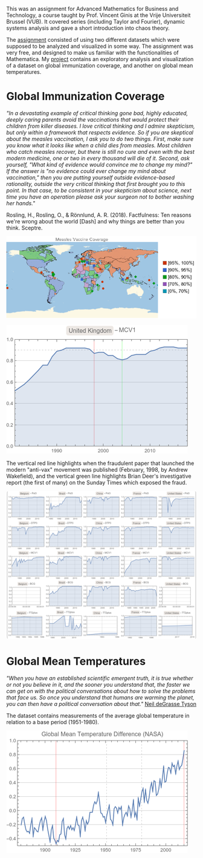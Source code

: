 This was an assignment for Advanced Mathematics for Business and Technology, a course taught by Prof. Vincent Ginis at the Vrije Universiteit Brussel (VUB). It covered series (including Taylor and Fourier), dynamic systems analysis and gave a short introduction into chaos theory.  

The [assignment](https://github.com/omledufromage/Advanced-Mathematics_-_Mathematica-assignment/blob/master/Mathematica%20project.pdf) consisted of using two different datasets which were supposed to be analyzed and visualized in some way. The assignment was very free, and designed to make us familiar with the functionalities of Mathematica. My [project](https://github.com/omledufromage/Advanced-Mathematics_-_Mathematica-assignment/blob/master/Mathematica_Assignment.nb) contains an exploratory analysis and visualization of a dataset on global immunization coverage, and another on global mean temperatures. 

# Global Immunization Coverage
*"In a devastating example of critical thinking gone bad, highly educated, deeply caring parents avoid the vaccinations that would protect their children from killer diseases. I love critical thinking and I admire skepticism, but only within a framework that respects evidence. So if you are skeptical about the measles vaccination, I ask you to do two things. First, make sure you know what it looks like when a child dies from measles. Most children who catch measles recover, but there is still no cure and even with the best modern medicine, one or two in every thousand will die of it. Second, ask yourself, "What kind of evidence would convince me to change my mind?" If the answer is "no evidence could ever change my mind about vaccination," then you are putting yourself outside evidence-based rationality, outside the very critical thinking that first brought you to this point. In that case, to be consistent in your skepticism about science, next time you have an operation please ask your surgeon not to bother washing her hands."*

Rosling, H., Rosling, O., & Rönnlund, A. R. (2018). Factfulness: Ten reasons we're wrong about the world \[Dash] and why things are better than you think. Sceptre.

![coverage_map](https://github.com/omledufromage/Advanced-Mathematics_-_Mathematica-assignment/blob/master/resources/coverage_map.png)

![UK_timeseries](https://github.com/omledufromage/Advanced-Mathematics_-_Mathematica-assignment/blob/master/resources/UK_timeseries.png)

The vertical red line highlights when the fraudulent paper that launched the modern "anti-vax" movement was published (February, 1998, by Andrew Wakefield), and the vertical green line highlights Brian Deer's investigative report (the first of many) on the Sunday Times which exposed the fraud.

![matrix](https://github.com/omledufromage/Advanced-Mathematics_-_Mathematica-assignment/blob/master/resources/matrix.png)

# Global Mean Temperatures
*"When you have an established scientific emergent truth, it is true whether or not you believe in it, and the sooner you understand that, the faster we can get on with the political conversations about how to solve the problems that face us. So once you understand that humans are warming the planet, you can then have a political conversation about that."* 
[Neil deGrasse Tyson](https://www.youtube.com/watch?v=8MqTOEospfo)

The dataset contains measurements of the average global temperature in relation to a base period (1951-1980).
 
![maxmin temperature](https://github.com/omledufromage/Advanced-Mathematics_-_Mathematica-assignment/blob/master/resources/maxmin_temperature.png)
